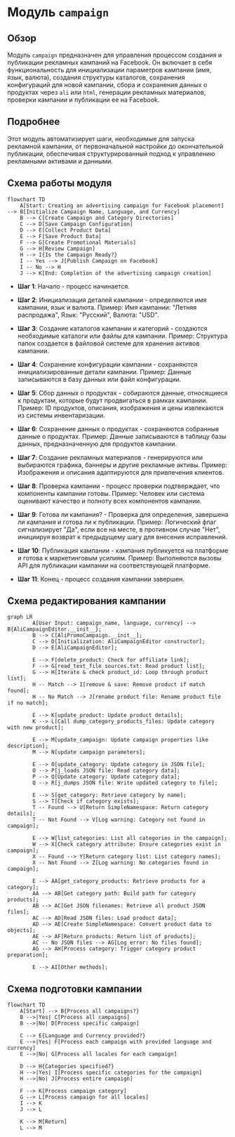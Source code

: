 # Модуль `campaign`

## Обзор

Модуль `campaign` предназначен для управления процессом создания и публикации рекламных кампаний на Facebook. Он включает в себя функциональность для инициализации параметров кампании (имя, язык, валюта), создания структуры каталогов, сохранения конфигураций для новой кампании, сбора и сохранения данных о продуктах через `ali` или `html`, генерации рекламных материалов, проверки кампании и публикации ее на Facebook.

## Подробнее

Этот модуль автоматизирует шаги, необходимые для запуска рекламной кампании, от первоначальной настройки до окончательной публикации, обеспечивая структурированный подход к управлению рекламными активами и данными.

## Схема работы модуля

```mermaid
flowchart TD
    A[Start: Creating an advertising campaign for Facebook placement] --> B[Initialize Campaign Name, Language, and Currency]
    B --> C[Create Campaign and Category Directories]
    C --> D[Save Campaign Configuration]
    D --> E[Collect Product Data]
    E --> F[Save Product Data]
    F --> G[Create Promotional Materials]
    G --> H[Review Campaign]
    H --> I{Is the Campaign Ready?}
    I -- Yes --> J[Publish Campaign on Facebook]
    I -- No --> H
    J --> K[End: Completion of the advertising campaign creation]
```

- **Шаг 1**: Начало - процесс начинается.

- **Шаг 2**: Инициализация деталей кампании - определяются имя кампании, язык и валюта. Пример: Имя кампании: "Летняя распродажа", Язык: "Русский", Валюта: "USD".

- **Шаг 3**: Создание каталогов кампании и категорий - создаются необходимые каталоги или файлы для кампании. Пример: Структура папок создается в файловой системе для хранения активов кампании.

- **Шаг 4**: Сохранение конфигурации кампании - сохраняются инициализированные детали кампании. Пример: Данные записываются в базу данных или файл конфигурации.

- **Шаг 5**: Сбор данных о продуктах - собираются данные, относящиеся к продуктам, которые будут продвигаться в рамках кампании. Пример: ID продуктов, описания, изображения и цены извлекаются из системы инвентаризации.

- **Шаг 6**: Сохранение данных о продуктах - сохраняются собранные данные о продуктах. Пример: Данные записываются в таблицу базы данных, предназначенную для продуктов кампании.

- **Шаг 7**: Создание рекламных материалов - генерируются или выбираются графика, баннеры и другие рекламные активы. Пример: Изображения и описания адаптируются для привлечения клиентов.

- **Шаг 8**: Проверка кампании - процесс проверки подтверждает, что компоненты кампании готовы. Пример: Человек или система оценивают качество и полноту всех компонентов кампании.

- **Шаг 9**: Готова ли кампания? - Проверка для определения, завершена ли кампания и готова ли к публикации. Пример: Логический флаг сигнализирует "Да", если все на месте, в противном случае "Нет", инициируя возврат к предыдущему шагу для внесения исправлений.

- **Шаг 10**: Публикация кампании - кампания публикуется на платформе и готова к маркетинговым усилиям. Пример: Выполняются вызовы API для публикации кампании на соответствующей платформе.

- **Шаг 11**: Конец - процесс создания кампании завершен.

## Схема редактирования кампании

```mermaid
graph LR
        A[User Input: campaign_name, language, currency] --> B{AliCampaignEditor.__init__};
        B --> C[AliPromoCampaign.__init__];
        C --> D[Initialization: AliCampaignEditor constructor];
        D --> E[AliCampaignEditor];
        
        E --> F[delete_product: Check for affiliate link];
        F --> G[read_text_file sources.txt: Read product list];
        G --> H[Iterate & check product_id: Loop through product list];
        H -- Match --> I[remove & save: Remove product if match found];
        H -- No Match --> J[rename product file: Rename product file if no match];
        
        E --> K[update_product: Update product details];
        K --> L[Call dump_category_products_files: Update category with new product];
        
        E --> M[update_campaign: Update campaign properties like description];
        M --> N[update campaign parameters];
        
        E --> O[update_category: Update category in JSON file];
        O --> P[j_loads JSON file: Read category data];
        P --> Q[Update category: Update category data];
        Q --> R[j_dumps JSON file: Write updated category to file];
        
        E --> S[get_category: Retrieve category by name];
        S --> T[Check if category exists];
        T -- Found --> U[Return SimpleNamespace: Return category details];
        T -- Not Found --> V[Log warning: Category not found in campaign];
        
        E --> W[list_categories: List all categories in the campaign];
        W --> X[Check category attribute: Ensure categories exist in campaign];
        X -- Found --> Y[Return category list: List category names];
        X -- Not Found --> Z[Log warning: No categories found in campaign];
        
        E --> AA[get_category_products: Retrieve products for a category];
        AA --> AB[Get category path: Build path for category products];
        AB --> AC[Get JSON filenames: Retrieve all product JSON files];
        AC --> AD[Read JSON files: Load product data];
        AD --> AE[Create SimpleNamespace: Convert product data to objects];
        AE --> AF[Return products: Return list of products];
        AC -- No JSON files --> AG[Log error: No files found];
        AG --> AH[Process category: Trigger category product preparation];

        E --> AI[Other methods];
```

## Схема подготовки кампании

```mermaid
flowchart TD
    A[Start] --> B{Process all campaigns?}
    B -->|Yes| C[Process all campaigns]
    B -->|No| D[Process specific campaign]
    
    C --> E{Language and Currency provided?}
    E -->|Yes| F[Process each campaign with provided language and currency]
    E -->|No| G[Process all locales for each campaign]
    
    D --> H{Categories specified?}
    H -->|Yes| I[Process specific categories for the campaign]
    H -->|No| J[Process entire campaign]
    
    F --> K[Process campaign category]
    G --> L[Process campaign for all locales]
    I --> K
    J --> L
    
    K --> M[Return]
    L --> M